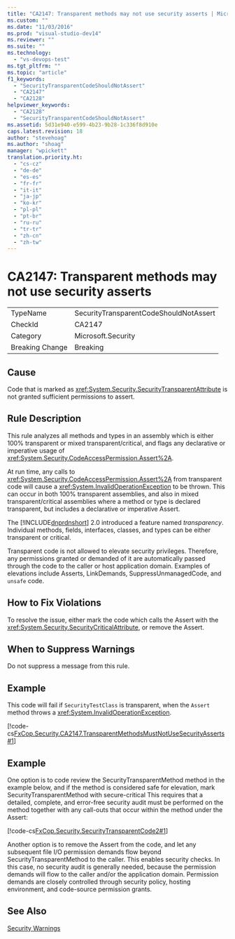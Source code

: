 ```yaml
---
title: "CA2147: Transparent methods may not use security asserts | Microsoft Docs"
ms.custom: ""
ms.date: "11/03/2016"
ms.prod: "visual-studio-dev14"
ms.reviewer: ""
ms.suite: ""
ms.technology: 
  - "vs-devops-test"
ms.tgt_pltfrm: ""
ms.topic: "article"
f1_keywords: 
  - "SecurityTransparentCodeShouldNotAssert"
  - "CA2147"
  - "CA2128"
helpviewer_keywords: 
  - "CA2128"
  - "SecurityTransparentCodeShouldNotAssert"
ms.assetid: 5d31e940-e599-4b23-9b28-1c336f8d910e
caps.latest.revision: 18
author: "stevehoag"
ms.author: "shoag"
manager: "wpickett"
translation.priority.ht: 
  - "cs-cz"
  - "de-de"
  - "es-es"
  - "fr-fr"
  - "it-it"
  - "ja-jp"
  - "ko-kr"
  - "pl-pl"
  - "pt-br"
  - "ru-ru"
  - "tr-tr"
  - "zh-cn"
  - "zh-tw"
---
```

# CA2147: Transparent methods may not use security asserts
|||  
|-|-|  
|TypeName|SecurityTransparentCodeShouldNotAssert|  
|CheckId|CA2147|  
|Category|Microsoft.Security|  
|Breaking Change|Breaking|  
  
## Cause  
 Code that is marked as <xref:System.Security.SecurityTransparentAttribute> is not granted sufficient permissions to assert.  
  
## Rule Description  
 This rule analyzes all methods and types in an assembly which is either 100% transparent or mixed transparent/critical, and flags any declarative or imperative usage of <xref:System.Security.CodeAccessPermission.Assert%2A>.  
  
 At run time, any calls to <xref:System.Security.CodeAccessPermission.Assert%2A> from transparent code will cause a <xref:System.InvalidOperationException> to be thrown. This can occur in both 100% transparent assemblies, and also in mixed transparent/critical assemblies where a method or type is declared transparent, but includes a declarative or imperative Assert.  
  
 The [!INCLUDE[dnprdnshort](../code-quality/includes/dnprdnshort_md.md)] 2.0 introduced a feature named *transparency*. Individual methods, fields, interfaces, classes, and types can be either transparent or critical.  
  
 Transparent code is not allowed to elevate security privileges. Therefore, any permissions granted or demanded of it are automatically passed through the code to the caller or host application domain. Examples of elevations include Asserts, LinkDemands, SuppressUnmanagedCode, and `unsafe` code.  
  
## How to Fix Violations  
 To resolve the issue, either mark the code which calls the Assert with the <xref:System.Security.SecurityCriticalAttribute>, or remove the Assert.  
  
## When to Suppress Warnings  
 Do not suppress a message from this rule.  
  
## Example  
 This code will fail if `SecurityTestClass` is transparent, when the `Assert` method throws a <xref:System.InvalidOperationException>.  
  
 [!code-cs[FxCop.Security.CA2147.TransparentMethodsMustNotUseSecurityAsserts#1](../code-quality/codesnippet/CSharp/ca2147-transparent-methods-may-not-use-security-asserts_1.cs)]  
  
## Example  
 One option is to code review the SecurityTransparentMethod method in the example below, and if the method is considered safe for elevation, mark SecurityTransparentMethod with secure-critical This requires that a detailed, complete, and error-free security audit must be performed on the method together with any call-outs that occur within the method under the Assert:  
  
 [!code-cs[FxCop.Security.SecurityTransparentCode2#1](../code-quality/codesnippet/CSharp/ca2147-transparent-methods-may-not-use-security-asserts_2.cs)]  
  
 Another option is to remove the Assert from the code, and let any subsequent file I/O permission demands flow beyond SecurityTransparentMethod to the caller. This enables security checks. In this case, no security audit is generally needed, because the permission demands will flow to the caller and/or the application domain. Permission demands are closely controlled through security policy, hosting environment, and code-source permission grants.  
  
## See Also  
 [Security Warnings](../code-quality/security-warnings.md)
